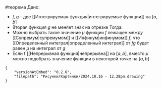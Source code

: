 #теорема 
Дано:
- $f, g$ - две [[Интегрируемая функция|интегрируемые функции]] на $[a,b]$
- Вторая функция $g$ не меняет знак на отрезке
Тогда:
- Можно выбрать такое значение $\mu$ функции $f$ лежащее между [[Супремум|супремумом]] и [[Инфинум|инфинумом]] $f$, что [[Определенный интеграл|определенный интеграл]] от $fg$ будет равен $\mu$ на интеграл от $g$
- Если f [[Непрерывная функция|непрерывна]] на $[a,b]$, вместо $\mu$ можно подобрать значение функции в некоторой точке на $[a,b]$
```handdrawn-ink
{
	"versionAtEmbed": "0.2.6",
	"filepath": "Рисунки/Картинки/2024.10.16 - 12.28pm.drawing"
}
```
